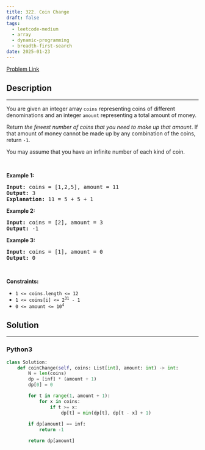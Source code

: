 ```yaml
---
title: 322. Coin Change
draft: false
tags: 
  - leetcode-medium
  - array
  - dynamic-programming
  - breadth-first-search
date: 2025-01-23
---
```


[Problem Link](https://leetcode.com/problems/coin-change/)

## Description

---
<p>You are given an integer array <code>coins</code> representing coins of different denominations and an integer <code>amount</code> representing a total amount of money.</p>

<p>Return <em>the fewest number of coins that you need to make up that amount</em>. If that amount of money cannot be made up by any combination of the coins, return <code>-1</code>.</p>

<p>You may assume that you have an infinite number of each kind of coin.</p>

<p>&nbsp;</p>
<p><strong class="example">Example 1:</strong></p>

<pre>
<strong>Input:</strong> coins = [1,2,5], amount = 11
<strong>Output:</strong> 3
<strong>Explanation:</strong> 11 = 5 + 5 + 1
</pre>

<p><strong class="example">Example 2:</strong></p>

<pre>
<strong>Input:</strong> coins = [2], amount = 3
<strong>Output:</strong> -1
</pre>

<p><strong class="example">Example 3:</strong></p>

<pre>
<strong>Input:</strong> coins = [1], amount = 0
<strong>Output:</strong> 0
</pre>

<p>&nbsp;</p>
<p><strong>Constraints:</strong></p>

<ul>
	<li><code>1 &lt;= coins.length &lt;= 12</code></li>
	<li><code>1 &lt;= coins[i] &lt;= 2<sup>31</sup> - 1</code></li>
	<li><code>0 &lt;= amount &lt;= 10<sup>4</sup></code></li>
</ul>


## Solution

---
### Python3
``` py title='coin-change'
class Solution:
    def coinChange(self, coins: List[int], amount: int) -> int:
        N = len(coins)
        dp = [inf] * (amount + 1)
        dp[0] = 0

        for t in range(1, amount + 1):
            for x in coins:
                if t >= x:
                    dp[t] = min(dp[t], dp[t - x] + 1)
        
        if dp[amount] == inf:
            return -1

        return dp[amount]
```

